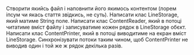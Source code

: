 Створити якийсь файл і наповнити його якимось контентом (лорем іпсум чи якась стаття звідкись, не суть).
 Написати клас LineStorage, який матиме String поле. Написати клас ContentReader,
 який в потоці читатиме вміст файлу і записуватиме кожен рядок в LineStorage обєкт.
 Написати клас ContentPrinter, який в потоці виводитиме на екран вміст LineStorage.
 Синхронізувати потоки таким чином, щоб ContentPrinter не виводив один і той же ж рядок декілька разів.

       